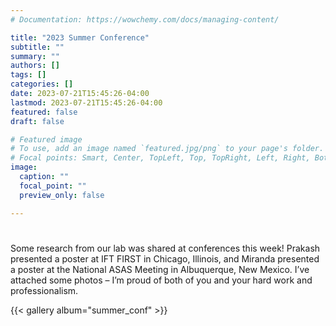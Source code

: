 ```yaml
---
# Documentation: https://wowchemy.com/docs/managing-content/

title: "2023 Summer Conference"
subtitle: ""
summary: ""
authors: []
tags: []
categories: []
date: 2023-07-21T15:45:26-04:00
lastmod: 2023-07-21T15:45:26-04:00
featured: false
draft: false

# Featured image
# To use, add an image named `featured.jpg/png` to your page's folder.
# Focal points: Smart, Center, TopLeft, Top, TopRight, Left, Right, BottomLeft, Bottom, BottomRight.
image:
  caption: ""
  focal_point: ""
  preview_only: false

---
```



# 

Some research from our lab was shared at conferences this week! Prakash presented a poster at IFT FIRST in Chicago, Illinois, and Miranda presented a poster at the National ASAS Meeting in Albuquerque, New Mexico. I’ve attached some photos – I’m proud of both of you and your hard work and professionalism.  

{{< gallery album="summer_conf" >}}

